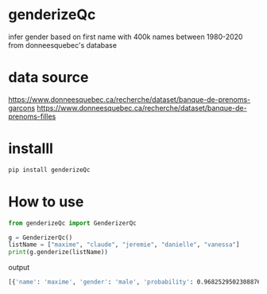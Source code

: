 # genderizeQc
infer gender based on first name with 400k names between 1980-2020 from donneesquebec's database

# data source
https://www.donneesquebec.ca/recherche/dataset/banque-de-prenoms-garcons
https://www.donneesquebec.ca/recherche/dataset/banque-de-prenoms-filles

# installl
```bash
pip install genderizeQc
```
# How to use
```py
from genderizeQc import GenderizerQc

g = GenderizerQc()
listName = ["maxime", "claude", "jeremie", "danielle", "vanessa"]
print(g.genderize(listName))
```
output 
```bash
[{'name': 'maxime', 'gender': 'male', 'probability': 0.9682529502308876, 'count': 31184, 'country_id': 'Qc'}, {'name': 'claude', 'gender': 'male', 'probability': 0.7751004016064257, 'count': 1245, 'country_id': 'Qc'}, {'name': 'jeremie', 'gender': 'male', 'probability': 0.9925055356838699, 'count': 5871, 'country_id': 'Qc'}, {'name': 'danielle', 'gender': 'female', 'probability': 0.9888663967611336, 'count': 988, 'country_id': 'Qc'}, {'name': 'vanessa', 'gender': 'female', 'probability': 0.9978930010993038, 'count': 10916, 'country_id': 'Qc'}]
```
